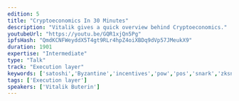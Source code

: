 ```yaml
---
edition: 5
title: "Cryptoeconomics In 30 Minutes"
description: "Vitalik gives a quick overview behind Cryptoeconomics."
youtubeUrl: "https://youtu.be/GQR1xjQn5Pg"
ipfsHash: "QmdKCNFWeyddX5T4gt9RLr4hpZ4oiXBDq9dVp57JMeukX9"
duration: 1901
expertise: "Intermediate"
type: "Talk"
track: "Execution layer"
keywords: ['satoshi','Byzantine','incentives','pow','pos','snark','zksnark','general']
tags: ['Execution layer']
speakers: ['Vitalik Buterin']
---
```

